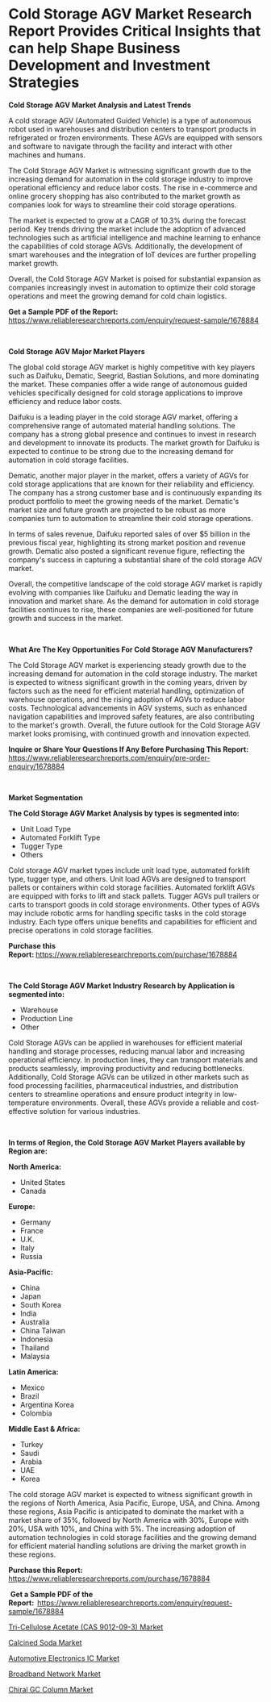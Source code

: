 <p><h1>Cold Storage AGV Market Research Report Provides Critical Insights that can help Shape Business Development and Investment Strategies</h1></p><p><strong>Cold Storage AGV Market Analysis and Latest Trends</strong></p>
<p><p>A cold storage AGV (Automated Guided Vehicle) is a type of autonomous robot used in warehouses and distribution centers to transport products in refrigerated or frozen environments. These AGVs are equipped with sensors and software to navigate through the facility and interact with other machines and humans.</p><p>The Cold Storage AGV Market is witnessing significant growth due to the increasing demand for automation in the cold storage industry to improve operational efficiency and reduce labor costs. The rise in e-commerce and online grocery shopping has also contributed to the market growth as companies look for ways to streamline their cold storage operations.</p><p>The market is expected to grow at a CAGR of 10.3% during the forecast period. Key trends driving the market include the adoption of advanced technologies such as artificial intelligence and machine learning to enhance the capabilities of cold storage AGVs. Additionally, the development of smart warehouses and the integration of IoT devices are further propelling market growth.</p><p>Overall, the Cold Storage AGV Market is poised for substantial expansion as companies increasingly invest in automation to optimize their cold storage operations and meet the growing demand for cold chain logistics.</p></p>
<p><strong>Get a Sample PDF of the Report:&nbsp;</strong> <a href="https://www.reliableresearchreports.com/enquiry/request-sample/1678884">https://www.reliableresearchreports.com/enquiry/request-sample/1678884</a></p>
<p>&nbsp;</p>
<p><strong>Cold Storage AGV Major Market Players</strong></p>
<p><p>The global cold storage AGV market is highly competitive with key players such as Daifuku, Dematic, Seegrid, Bastian Solutions, and more dominating the market. These companies offer a wide range of autonomous guided vehicles specifically designed for cold storage applications to improve efficiency and reduce labor costs.</p><p>Daifuku is a leading player in the cold storage AGV market, offering a comprehensive range of automated material handling solutions. The company has a strong global presence and continues to invest in research and development to innovate its products. The market growth for Daifuku is expected to continue to be strong due to the increasing demand for automation in cold storage facilities.</p><p>Dematic, another major player in the market, offers a variety of AGVs for cold storage applications that are known for their reliability and efficiency. The company has a strong customer base and is continuously expanding its product portfolio to meet the growing needs of the market. Dematic's market size and future growth are projected to be robust as more companies turn to automation to streamline their cold storage operations.</p><p>In terms of sales revenue, Daifuku reported sales of over $5 billion in the previous fiscal year, highlighting its strong market position and revenue growth. Dematic also posted a significant revenue figure, reflecting the company's success in capturing a substantial share of the cold storage AGV market.</p><p>Overall, the competitive landscape of the cold storage AGV market is rapidly evolving with companies like Daifuku and Dematic leading the way in innovation and market share. As the demand for automation in cold storage facilities continues to rise, these companies are well-positioned for future growth and success in the market.</p></p>
<p>&nbsp;</p>
<p><strong>What Are The Key Opportunities For Cold Storage AGV Manufacturers?</strong></p>
<p><p>The Cold Storage AGV market is experiencing steady growth due to the increasing demand for automation in the cold storage industry. The market is expected to witness significant growth in the coming years, driven by factors such as the need for efficient material handling, optimization of warehouse operations, and the rising adoption of AGVs to reduce labor costs. Technological advancements in AGV systems, such as enhanced navigation capabilities and improved safety features, are also contributing to the market's growth. Overall, the future outlook for the Cold Storage AGV market looks promising, with continued growth and innovation expected.</p></p>
<p><strong>Inquire or Share Your Questions If Any Before Purchasing This Report:</strong> <a href="https://www.reliableresearchreports.com/enquiry/pre-order-enquiry/1678884">https://www.reliableresearchreports.com/enquiry/pre-order-enquiry/1678884</a></p>
<p>&nbsp;</p>
<p><strong>Market Segmentation</strong></p>
<p><strong>The Cold Storage AGV Market Analysis by types is segmented into:</strong></p>
<p><ul><li>Unit Load Type</li><li>Automated Forklift Type</li><li>Tugger Type</li><li>Others</li></ul></p>
<p><p>Cold storage AGV market types include unit load type, automated forklift type, tugger type, and others. Unit load AGVs are designed to transport pallets or containers within cold storage facilities. Automated forklift AGVs are equipped with forks to lift and stack pallets. Tugger AGVs pull trailers or carts to transport goods in cold storage environments. Other types of AGVs may include robotic arms for handling specific tasks in the cold storage industry. Each type offers unique benefits and capabilities for efficient and precise operations in cold storage facilities.</p></p>
<p><strong>Purchase this Report:&nbsp;</strong><a href="https://www.reliableresearchreports.com/purchase/1678884">https://www.reliableresearchreports.com/purchase/1678884</a></p>
<p>&nbsp;</p>
<p><strong>The Cold Storage AGV Market Industry Research by Application is segmented into:</strong></p>
<p><ul><li>Warehouse</li><li>Production Line</li><li>Other</li></ul></p>
<p><p>Cold Storage AGVs can be applied in warehouses for efficient material handling and storage processes, reducing manual labor and increasing operational efficiency. In production lines, they can transport materials and products seamlessly, improving productivity and reducing bottlenecks. Additionally, Cold Storage AGVs can be utilized in other markets such as food processing facilities, pharmaceutical industries, and distribution centers to streamline operations and ensure product integrity in low-temperature environments. Overall, these AGVs provide a reliable and cost-effective solution for various industries.</p></p>
<p>&nbsp;</p>
<p><strong>In terms of Region, the Cold Storage AGV Market Players available by Region are:</strong></p>
<p>
    <p> <strong> North America: </strong>
        <ul>
            <li>United States</li>
            <li>Canada</li>
        </ul>
        </p> 
    <p> <strong> Europe: </strong>
        <ul>
            <li>Germany</li>
            <li>France</li>
            <li>U.K.</li>
            <li>Italy</li>
            <li>Russia</li>
        </ul>
        </p> 
    <p> <strong> Asia-Pacific: </strong>
        <ul>
            <li>China</li>
            <li>Japan</li>
            <li>South Korea</li>
            <li>India</li>
            <li>Australia</li>
            <li>China Taiwan</li>
            <li>Indonesia</li>
            <li>Thailand</li>
            <li>Malaysia</li>
        </ul>
        </p> 
    <p> <strong> Latin America: </strong>
        <ul>
            <li>Mexico</li>
            <li>Brazil</li>
            <li>Argentina Korea</li>
            <li>Colombia</li>
        </ul>
        </p> 
    <p> <strong> Middle East & Africa: </strong>
        <ul>
            <li>Turkey</li>
            <li>Saudi</li>
            <li>Arabia</li>
            <li>UAE</li>
            <li>Korea</li>
        </ul>
    </p>
    </p>
<p><p>The cold storage AGV market is expected to witness significant growth in the regions of North America, Asia Pacific, Europe, USA, and China. Among these regions, Asia Pacific is anticipated to dominate the market with a market share of 35%, followed by North America with 30%, Europe with 20%, USA with 10%, and China with 5%. The increasing adoption of automation technologies in cold storage facilities and the growing demand for efficient material handling solutions are driving the market growth in these regions.</p></p>
<p><strong>Purchase this Report: </strong><a href="https://www.reliableresearchreports.com/purchase/1678884">https://www.reliableresearchreports.com/purchase/1678884</a></p>
<p>&nbsp;<strong>Get a Sample PDF of the Report:&nbsp;&nbsp;</strong><a href="https://www.reliableresearchreports.com/enquiry/request-sample/1678884">https://www.reliableresearchreports.com/enquiry/request-sample/1678884</a></p>
<p><strong></strong></p>
<p><p><a href="https://github.com/brentleyjimmiealvaradoz4l1rea/Market-Research-Report-List-1/blob/main/tri-cellulose-acetate-cas-9012-09-3-market.md">Tri-Cellulose Acetate (CAS 9012-09-3) Market</a></p><p><a href="https://medium.com/@jhonwin654/calcined-soda-market-size-market-outlook-and-market-forecast-2024-to-2031-536359462082">Calcined Soda Market</a></p><p><a href="https://medium.com/@jhonwin654/automotive-electronics-ic-market-report-reveals-the-latest-trends-and-growth-opportunities-of-this-8bdfe41928c1">Automotive Electronics IC Market</a></p><p><a href="https://medium.com/@jhonwin654/broadband-network-market-share-evolution-and-market-growth-trends-2024-2031-ef93686f6432">Broadband Network Market</a></p><p><a href="https://github.com/eeaveuhhh/Market-Research-Report-List-1/blob/main/chiral-gc-column-market.md">Chiral GC Column Market</a></p></p>